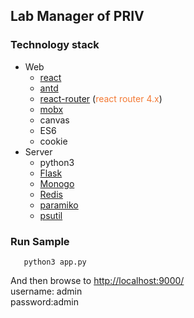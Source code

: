 ## Lab Manager of PRIV 


### Technology stack

- Web
	 - [react](https://facebook.github.io/react/)
	 - [antd](https://ant.design/index-cn) 
	 - [react-router](https://react-guide.github.io/react-router-cn/) (<span style="color: rgb(243,121,52);">react router 4.x</span>)
	 - [mobx](https://github.com/mobxjs/mobx)
	 - canvas
	 - ES6
	 - cookie
- Server
	- python3
	- [Flask](https://palletsprojects.com/p/flask/)
	- [Monogo](https://www.mongodb.com/)
	- [Redis](https://redis.io/)
	- [paramiko](https://github.com/paramiko/paramiko)
	- [psutil](https://github.com/giampaolo/psutil)
	

### Run Sample

```
   python3 app.py
```
And then browse to [http://localhost:9000/](http://localhost:9000/)<br/>
username: admin<br/>
password:admin
